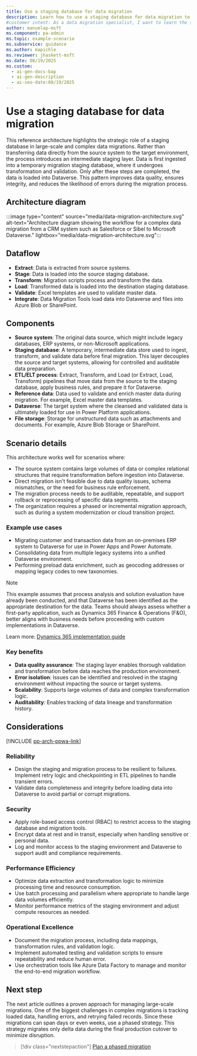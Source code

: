 ```yaml
---
title: Use a staging database for data migration
description: Learn how to use a staging database for data migration to Dataverse, ensuring data quality, integrity, and scalability in complex migration scenarios.
#customer intent: As a data migration specialist, I want to learn the steps involved in using a staging database so that I can implement a reliable and auditable migration process.
author: manuelap-msft
ms.component: pa-admin
ms.topic: example-scenario
ms.subservice: guidance
ms.author: mapichle
ms.reviewer: jhaskett-msft
ms.date: 08/19/2025
ms.custom:
  - ai-gen-docs-bap
  - ai-gen-description
  - ai-seo-date:08/19/2025
---
```


# Use a staging database for data migration

This reference architecture highlights the strategic role of a staging database in large-scale and complex data migrations. Rather than transferring data directly from the source system to the target environment, the process introduces an intermediate staging layer. Data is first ingested into a temporary migration staging database, where it undergoes transformation and validation. Only after these steps are completed, the data is loaded into Dataverse. This pattern improves data quality, ensures integrity, and reduces the likelihood of errors during the migration process.

## Architecture diagram

:::image type="content" source="media/data-migration-architecture.svg" alt-text="Architecture diagram showing the workflow for a complex data migration from a CRM system such as Salesforce or Sibel to Microsoft Dataverse." lightbox="media/data-migration-architecture.svg":::

## Dataflow

- **Extract**: Data is extracted from source systems.
- **Stage**: Data is loaded into the source staging database.
- **Transform**: Migration scripts process and transform the data.
- **Load**: Transformed data is loaded into the destination staging database.
- **Validate**: Excel templates are used to validate master data.
- **Integrate**: Data Migration Tools load data into Dataverse and files into Azure Blob or SharePoint.

## Components

- **Source system**: The original data source, which might include legacy databases, ERP systems, or non-Microsoft applications.
- **Staging database**: A temporary, intermediate data store used to ingest, transform, and validate data before final migration. This layer decouples the source and target systems, allowing for controlled and auditable data preparation.
- **ETL/ELT process**: Extract, Transform, and Load (or Extract, Load, Transform) pipelines that move data from the source to the staging database, apply business rules, and prepare it for Dataverse.
- **Reference data**: Data used to validate and enrich master data during migration. For example, Excel master data templates.
- **Dataverse**: The target system where the cleansed and validated data is ultimately loaded for use in Power Platform applications.
- **File storage**: Storage for unstructured data such as attachments and documents. For example, Azure Blob Storage or SharePoint.

## Scenario details

This architecture works well for scenarios where:

- The source system contains large volumes of data or complex relational structures that require transformation before ingestion into Dataverse.
- Direct migration isn't feasible due to data quality issues, schema mismatches, or the need for business rule enforcement.
- The migration process needs to be auditable, repeatable, and support rollback or reprocessing of specific data segments.
- The organization requires a phased or incremental migration approach, such as during a system modernization or cloud transition project.

### Example use cases

- Migrating customer and transaction data from an on-premises ERP system to Dataverse for use in Power Apps and Power Automate.
- Consolidating data from multiple legacy systems into a unified Dataverse environment.
- Performing preload data enrichment, such as geocoding addresses or mapping legacy codes to new taxonomies.

> [!NOTE]
> This example assumes that process analysis and solution evaluation have already been conducted, and that Dataverse has been identified as the appropriate destination for the data. Teams should always assess whether a first-party application, such as Dynamics 365 Finance & Operations (F&O),  better aligns with business needs before proceeding with custom implementations in Dataverse.
>
> Learn more: [Dynamics 365 implementation guide](/dynamics365/guidance/implementation-guide/overview)

### Key benefits

- **Data quality assurance**: The staging layer enables thorough validation and transformation before data reaches the production environment.
- **Error isolation**: Issues can be identified and resolved in the staging environment without impacting the source or target systems.
- **Scalability**: Supports large volumes of data and complex transformation logic.
- **Auditability**: Enables tracking of data lineage and transformation history.

## Considerations

[!INCLUDE [pp-arch-ppwa-link](../../../includes/pp-arch-ppwa-link.md)]

### Reliability

- Design the staging and migration process to be resilient to failures. Implement retry logic and checkpointing in ETL pipelines to handle transient errors.
- Validate data completeness and integrity before loading data into Dataverse to avoid partial or corrupt migrations.

### Security

- Apply role-based access control (RBAC) to restrict access to the staging database and migration tools.
- Encrypt data at rest and in transit, especially when handling sensitive or personal data.
- Log and monitor access to the staging environment and Dataverse to support audit and compliance requirements.

### Performance Efficiency

- Optimize data extraction and transformation logic to minimize processing time and resource consumption.
- Use batch processing and parallelism where appropriate to handle large data volumes efficiently.
- Monitor performance metrics of the staging environment and adjust compute resources as needed.

### Operational Excellence

- Document the migration process, including data mappings, transformation rules, and validation logic.
- Implement automated testing and validation scripts to ensure repeatability and reduce human error.
- Use orchestration tools like Azure Data Factory to manage and monitor the end-to-end migration workflow.

## Next step

The next article outlines a proven approach for managing large-scale migrations. One of the biggest challenges in complex migrations is tracking loaded data, handling errors, and retrying failed records. Since these migrations can span days or even weeks, use a phased strategy. This strategy migrates only delta data during the final production cutover to minimize disruption.

> [!div class="nextstepaction"]
> [Plan a phased migration](workflow-complex-data-migration.md)
